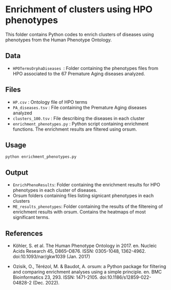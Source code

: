 # Enrichment of clusters using HPO phenotypes

This folder contains Python codes to enrich clusters of diseases using phenotypes from the Human Phenotype Ontology.

## Data

* ```HPOTermsOrphaDiseases ```: Folder containing the phenotypes files from HPO associated to the 67 Premature Aging diseases analyzed.

## Files

* ```HP.csv``` : Ontology file of HPO terms
* ```PA_diseases.tsv``` : File containing the Premature Aging diseases analyzed
* ```clusters_100.tsv``` : File describing the diseases in each cluster
* ```enrichment_phenotypes.py``` : Python script containing enrichment functions. The enrichment results are filtered using orsum. 

## Usage

```python enrichment_phenotypes.py ```

## Output

* ```EnrichPhenoResults```: Folder containing the enrichment results for HPO phenotypes in each cluster of diseases.
* Orsum folders containing files listing signicant phenotypes in each clusters
* ```ME_results_phenotypes```: Folder containing the results of the filtereing of enrichment results with orsum. Contains the heatmaps of most significant terms.

## References

* Köhler, S. et al. The Human Phenotype Ontology in 2017. en. Nucleic Acids Research 45,
D865–D876. ISSN: 0305-1048, 1362-4962. doi:10.1093/nar/gkw1039 (Jan. 2017)

* Ozisik, O., Térézol, M. & Baudot, A. orsum: a Python package for filtering and comparing
enrichment analyses using a simple principle. en. BMC Bioinformatics 23, 293. ISSN:
1471-2105. doi:10.1186/s12859-022-04828-2 (Dec. 2022).